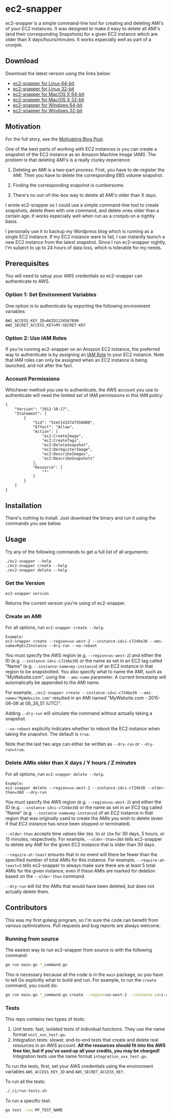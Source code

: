 # ec2-snapper

ec2-snapper is a simple command-line tool for creating and deleting AMI's of your EC2 instances.  It was designed to make it easy to delete all AMI's (and their corresponding Snapshots) for a given EC2 instance which are older than X days/hours/minutes.  It works especially well as part of a cronjob.

## Download
Download the latest version using the links below:

- [ec2-snapper for Linux 64-bit](https://bintray.com/artifact/download/josh-padnick/generic/v0.3.0/linux_amd64/ec2-snapper)
- [ec2-snapper for Linux 32-bit](https://bintray.com/artifact/download/josh-padnick/generic/v0.3.0/linux_386/ec2-snapper)
- [ec2-snapper for Mac/OS X 64-bit](https://bintray.com/artifact/download/josh-padnick/generic/v0.3.0/darwin_amd64/ec2-snapper)
- [ec2-snapper for Mac/OS X 32-bit](https://bintray.com/artifact/download/josh-padnick/generic/v0.3.0/darwin_386/ec2-snapper)
- [ec2-snapper for Windows 64-bit](https://bintray.com/artifact/download/josh-padnick/generic/v0.3.0/windows_amd64/ec2-snapper.exe)
- [ec2-snapper for Windows 32-bit](https://bintray.com/artifact/download/josh-padnick/generic/v0.3.0/windows_386/ec2-snapper.exe)

## Motivation
For the full story, see the [Motivating Blog Post](https://joshpadnick.com/2015/06/18/a-simple-tool-for-snapshotting-your-ec2-instances/).

One of the best parts of working with EC2 instances is you can create a snapshot of the EC2 instance as an Amazon Machine Image (AMI).  The problem is that deleting AMI's is a really clunky experience:

1. Deleting an AMI is a two-part process.  First, you have to de-register the AMI.  Then you have to delete the corresponding EBS volume snapshot.

2. Finding the corresponding snapshot is cumbersome.

3. There's no out-of-the-box way to delete all AMI's older than X days.

I wrote ec2-snapper so I could use a simple command-line tool to create snapshots, delete them with one command, and delete ones older than a certain age.  It works especially well when run as a cronjob on a nightly basis.

I personally use it to backup my Wordpress blog which is running as a single EC2 instance.  If my EC2 instance were to fail, I can instantly launch a new EC2 instance from the latest snapshot.  Since I run ec2-snapper nightly, I'm subject to up to 24 hours of data loss, which is tolerable for my needs.

## Prerequisites

You will need to setup your AWS credentials so ec2-snapper can authenticate to AWS.

### Option 1: Set Environment Variables
One option is to authenticate by exporting the following environment variables:

```
AWS_ACCESS_KEY_ID=AKID1234567890
AWS_SECRET_ACCESS_KEY=MY-SECRET-KEY
```

### Option 2: Use IAM Roles
If you're running ec2-snapper on an Amazon EC2 instance, the preferred way to authenticate is by assigning an [IAM Role](http://docs.aws.amazon.com/AWSEC2/latest/UserGuide/iam-roles-for-amazon-ec2.html) to your EC2 instance.  Note that IAM roles can only be assigned when an EC2 instance is being launched, and not after the fact.

### Account Permissions
Whichever method you use to authenticate, the AWS account you use to authenticate will need the limited set of IAM permissions in this IAM policy:

```
{
    "Version": "2012-10-17",
    "Statement": [
        {
            "Sid": "Stmt1433747550000",
            "Effect": "Allow",
            "Action": [
                "ec2:CreateImage",
                "ec2:CreateTags",
                "ec2:DeleteSnapshot",
                "ec2:DeregisterImage",
                "ec2:DescribeImages",
                "ec2:DescribeSnapshots"
            ],
            "Resource": [
                "*"
            ]
        }
    ]
}
```

## Installation
There's nothing to install.  Just download the binary and run it using the commands you see below.

## Usage
Try any of the following commands to get a full list of all arguments:

```
./ec2-snapper --help
./ec2-snapper create --help
./ec2-snapper delete --help
```

### Get the Version
```
ec2-snapper version
```

Returns the current version you're using of ec2-snapper.

### Create an AMI
For all options, run ```ec2-snapper create --help```.

```
Example:
ec2-snapper create --region=us-west-2 --instance-id=i-c724be30 --ami-name=MyEc2Instance --dry-run --no-reboot
```
You must specify the AWS region (e.g. `--region=us-west-2`) and either the ID (e.g. `--instance-id=i-c724be30`) or the name as set in an EC2 tag called "Name" (e.g. `--instance-name=my-instance`) of an EC2 instance in that region to be snapshotted. You also specify what to name the AMI, such as "MyWebsite.com", using the `--ami-name` parameter.  A current timestamp will automatically be appended to the AMI name.

For example, `./ec2-snapper create --instance-id=i-c724be30 --ami-name="MyWebsite.com"` resulted in an AMI named "MyWebsite.com - 2015-06-08 at 08_26_51 (UTC)".

Adding `--dry-run` will simulate the command without actually taking a snapshot.

`--no-reboot` explicitly indicates whether to reboot the EC2 instance when taking the snapshot.  The default is `true`.

Note that the last two args can either be written as `--dry-run` or `--dry-run=true`.  

### Delete AMIs older than X days / Y hours / Z minutes
For all options, run ```ec2-snapper delete --help```.

```
Example:
ec2-snapper delete --region=us-west-2 --instance-id=i-c724b30 --older-than=30d --dry-run
```
You must specify the AWS region (e.g. `--region=us-west-2`) and either the ID (e.g. `--instance-id=i-c724be30`) or the name as set in an EC2 tag called "Name" (e.g. `--instance-name=my-instance`) of an EC2 instance in that region that was originally used to create the AMIs you wish to delete (even if that EC2 instance has since been stopped or terminated).

`--older-than` accepts time values like `30d`, `5h` or `15m` for 30 days, 5 hours, or 15 minutes, respectively.  For example, `--older-than=30d` tells ec2-snapper to delete any AMI for the given EC2 instance that is older than 30 days.

`--require-at-least` ensures that in no event will there be fewer than the specified number of total AMIs for this instance.  For example, `--require-at-least=5` tells ec2-snapper to always make sure there are at least 5 total AMIs for the given instance, even if these AMIs are marked for deletion based on the `--older-than` command.

`--dry-run` will list the AMIs that would have been deleted, but does not actually delete them.

## Contributors
This was my first golang program, so I'm sure the code can benefit from various optimizations.  Pull requests and bug reports are always welcome.

### Running from source
The easiest way to run ec2-snapper from source is with the following command:

```bash
go run main.go *_command.go
```

This is necessary because all the code is in the `main` package, so you have to tell Go explicitly what to build and
run. For example, to run the `create` command, you could do:

```bash
go run main.go *_command.go create --region=us-west-2 --instance-id=i-c1234567 --ami-name=MyBackup
```

### Tests
This repo contains two types of tests:

1. Unit tests: fast, isolated tests of individual functions. They use the name format `unit_xxx_test.go`.
2. Integration tests: slower, end-to-end tests that create and delete real resources in an AWS account. **All the
   resources should fit into the AWS free tier, but if you've used up all your credits, you may be charged!**
   Integration tests use the name format `integration_xxx_test.go`.

To run the tests, first, set your AWS credentials using the environment variables `AWS_ACCESS_KEY_ID` and
`AWS_SECRET_ACCESS_KEY`.

To run all the tests:

```bash
./_ci/run-tests.sh
```

To run a specific test:

```bash
go test -run MY_TEST_NAME
```